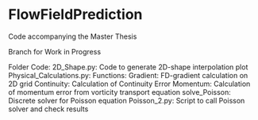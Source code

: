 # FlowFieldPrediction
 Code accompanying the Master Thesis

Branch for Work in Progress

Folder Code:
 	2D_Shape.py:
		Code to generate 2D-shape interpolation plot
  	Physical_Calculations.py:
    		Functions:
      		Gradient: FD-gradient calculation on 2D grid
	      	Continuity: Calculation of Continuity Error
      		Momentum: Calculation of momentum error from vorticity transport equation
      		solve_Poisson: Discrete solver for Poisson equation
	Poisson_2.py:
		Script to call Poisson solver and check results
